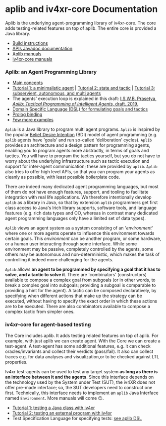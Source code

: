 # aplib and iv4xr-core Documentation

Aplib is the underlying agent-programming library of iv4xr-core. The core adds testing-related features on top of aplib. The entire core is provided a Java library.

  * [Build instructions](../README.md)
  * [APIs Javadoc documentation](http://www.staff.science.uu.nl/~prase101/research/projects/iv4xr/aplib/apidocs/)
  * [Aplib manuals](README.md#aplib)
  * [iv4xr-core manuals](README.md#core)


### Aplib: an Agent Programming Library <a name="aplib"></a>

* [Main concepts](./docs/manual/aplibConcepts.md)
* [Tutorial 1: a minimalistic agent](./docs/manual/tutorial_1.md)
 | [Tutorial 2: state and tactic](./docs/manual/tutorial_2.md)
 | [Tutorial 3: subservient, autonomous, and multi agents](./docs/manual/tutorial_3.md)
* The agents' execution loop is explained  in this draft: [I.S.W.B. Prasetya, _Aplib: Tactical Programming of Intelligent Agents_, draft. 2019.](https://arxiv.org/pdf/1911.04710)
* [Domain Specific Language (DSL) for formulating goals and tactics](./docs/manual/DSL.md)
* [Prolog binding](./docs/manual/prolog.md)
* [Few more examples](./docs/Fewmore_simpleExamples.md)

`Aplib` is a Java library to program multi agent programs.
`Aplib` is inspired by the popular [Belief Desire Intention](https://en.wikipedia.org/wiki/Belief%E2%80%93desire%E2%80%93intention_software_model) (BDI) model of agent programming (e.g. `aplib` agents have 'goals' and run so-called 'deliberation' cycles).
`Aplib` provides an architecture and a design pattern for programming agents, enabling you to program agents more abstractly, in terms of goals and tactics. You will have to program the tactics yourself, but you do not have to worry about the underlying infrastructure such as tactic execution and support for inter-agent communication; these are provided by `aplib`. `Aplib` also tries to offer high level APIs, so that you can program
your agents as cleanly as possible, with least possible boilerplate code.

There are indeed many dedicated agent programming languages, but most of them do not have enough features, support, and tooling to facilitate integration with real life applications. We therefore intentionally develop `aplib` as a library in Java, so that by extension `aplib` programmers get first class access to Java's lrich library supports, software tools, and language features (e.g. rich data types and OO, whereas in contrast many dedicated agent programming languages only have a limited set of data types).

`Aplib` views an agent system as a system consisting of an '_environment_' where one or more agents operate to influence this environment towards certain goals. This _environment_ can be another program, or some hardware, or a human user interacting through some interface. While some environment may be passive, completely controlled by the agents, some others may be autonomous and non-deterministic, which makes the task of controlling it indeed more challenging for the agents.

`Aplib` allows **an agent to be programmed by specifying a goal that it has to solve, and a tactic to solve it**. There are 'combinators' (constructors) available to compose a complex goal from subgoals (or in other words, to break a complex goal into subgoals; providing a subgoal is
comparable to providing a hint for the agent). A tactic can be composed declaratively, by specifying when different actions that make up the strategy can be executed, without having to specify the exact order in which these actions are to be executed. There are also combinators available to compose a complex tactic from simpler ones.

### iv4xr-core for agent-based testing <a name="core"></a>

The Core includes aplib. It adds testing related features on top of aplib. For example, with just aplib we can create agent. With the Core we can create a test-agent. A test-agent has some additional features, e.g. it can check oracles/invariants and collect their verdicts (pass/fail). It also can collect traces e.g. for data analyses and visualization,or to be checked against LTL properties.

Iv4xr test-agents can be used to test any target system **as long as there is an interface between it and the agents**. Since this interface depends on the technology used by the System under Test (SUT), the iv4XR does not offer pre-made interface; so, the SUT developers need to construct one first. Technically, this interface needs to implement an `aplib` Java Interface named `Environment`. More manuals will come :wink:.

  * [Tutorial 1: testing a Java class with iv4xr](./docs/iv4xr/testagent_tutorial_1.md)
  * [Tutorial 2: testing an external program with iv4xr](./docs/iv4xr/testagent_tutorial_2.md)
  * Test Specification Language for specifying tests: [see aplib DSL](./docs/manual/DSL.md)
